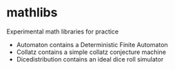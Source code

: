 # mathlibs
Experimental math libraries for practice

- Automaton contains a Deterministic Finite Automaton
- Collatz contains a simple collatz conjecture machine
- Dicedistribution contains an ideal dice roll simulator

